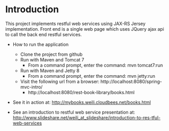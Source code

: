 Introduction
=================

This project implements restful web services using JAX-RS Jersey implementation. Front end is a single web page 
which uses JQuery ajax api to call the back end restful services.  

* How to run the application
  * Clone the project from github 
  * Run with Maven and Tomcat 7
    * From a command prompt, enter the command: mvn tomcat7:run
  * Run with Maven and Jetty 8
    * From a command prompt, enter the command: mvn jetty:run
  * Visit the following url from a browser: http://localhost:8080/spring-mvc-intro/
    * http://localhost:8080/rest-book-library/books.html

* See it in action at: http://mybooks.weili.cloudbees.net/books.html

* See an introduction to restful web service presentation at: http://www.slideshare.net/weili_at_slideshare/introduction-to-res-tful-web-services


 
 


